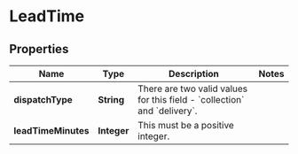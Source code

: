 
# LeadTime

## Properties
Name | Type | Description | Notes
------------ | ------------- | ------------- | -------------
**dispatchType** | **String** | There are two valid values for this field - &#x60;collection&#x60; and &#x60;delivery&#x60;. | 
**leadTimeMinutes** | **Integer** | This must be a positive integer. | 



